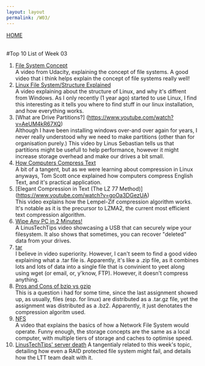 ```yaml
---
layout: layout
permalink: /W03/
---
```

[HOME](../README.md)

<br>
#Top 10 List of Week 03

1. [File System Concept](https://www.youtube.com/watch?v=mzUyMy7Ihk0)<br>
A video from Udacity, explaining the concept of file systems. A good video that i think helps explain the concept of file systems really well!
2. [Linux File System/Structure Explained](https://www.youtube.com/watch?v=HbgzrKJvDRw)<br>
A video explaining about the structure of Linux, and why it's diffrent from Windows. As I only recently (1 year ago) started to use Linux, I find this interesting as it tells you where to find stuff in our linux installation, and how everything works.
3. [What are Drive Partitions?] (https://www.youtube.com/watch?v=AeUM4kR67XQ)<br>
Although I have been installing windows over-and over again for years, I never really understood why we need to make partitions (other than for organisation purely.) This video by Linus Sebastian tells us that partitions might be usefull to help performance, however it might increase storage overhead and make our drives a bit small.
4. [How Computers Compress Text](https://www.youtube.com/watch?v=JsTptu56GM8)<br>
A bit of a tangent, but as we were learning about compression in Linux anyways, Tom Scott once explained how computers compress English Text, and it's practical application.
5. [Elegant Compression in Text (The LZ 77 Method)] (https://www.youtube.com/watch?v=goOa3DGezUA)<br>
This video explains how the Lempel-Zif compression algorithm works. It's notable as it is the precursor to LZMA2, the current most efficient text compression algorithm.
6. [Wipe Any PC in 2 Minutes!](https://www.youtube.com/watch?v=Ls0fdUr885E)<br>
A LinusTechTips video showcasing a USB that can securely wipe your filesystem. It also shows that sometimes, you can recover "deleted" data from your drives.
7. [tar](https://en.wikipedia.org/wiki/Tar_(computing))<br>
I believe in video superiority. However, I can't seem to find a good video explaining what a .tar file is. Apparently, it's like a .zip file, as it combines lots and lots of data into a single file that is convinient to yeet along using wget (or email, or, y'know, FTP). However, it doesn't compress anything.
8. [Pros and Cons of bzip vs gzip](https://superuser.com/questions/205223/pros-and-cons-of-bzip-vs-gzip)<br>
This is a question i had for some time, since the last assignment showed up, as usually, files (esp. for linux) are distributed as a .tar.gz file, yet the assignment was distributed as a .bz2. Apparently, it just denotates the compression algoritm used.
9. [NFS](https://www.youtube.com/watch?v=wOQym_iOULE)<br>
A video that explains the basics of how a Network File System would operate. Funny enough, the storage concepts are the same as a local computer, with multiple tiers of storage and caches to optimise speed.
10. [LinusTechTips' server death](https://www.youtube.com/watch?v=gSrnXgAmK8k)
A tangentialy related to this week's topic, detailing how even a RAID protected file system might fail, and details how the LTT team dealt with it. 
